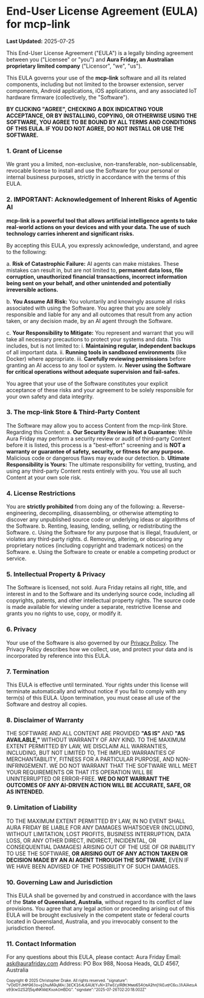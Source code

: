 # End-User License Agreement (EULA) for mcp-link

**Last Updated:** 2025-07-25

This End-User License Agreement ("EULA") is a legally binding agreement between you ("Licensee" or "you") and **Aura Friday, an Australian proprietary limited company** ("Licensor", "we", "us").

This EULA governs your use of the **mcp-link** software and all its related components, including but not limited to the browser extension, server components, Android applications, iOS applications, and any associated IoT hardware firmware (collectively, the "Software").

**BY CLICKING "AGREE", CHECKING A BOX INDICATING YOUR ACCEPTANCE, OR BY INSTALLING, COPYING, OR OTHERWISE USING THE SOFTWARE, YOU AGREE TO BE BOUND BY ALL TERMS AND CONDITIONS OF THIS EULA. IF YOU DO NOT AGREE, DO NOT INSTALL OR USE THE SOFTWARE.**

### 1. Grant of License
We grant you a limited, non-exclusive, non-transferable, non-sublicensable, revocable license to install and use the Software for your personal or internal business purposes, strictly in accordance with the terms of this EULA.

### 2. IMPORTANT: Acknowledgement of Inherent Risks of Agentic AI

**mcp-link is a powerful tool that allows artificial intelligence agents to take real-world actions on your devices and with your data. The use of such technology carries inherent and significant risks.**

By accepting this EULA, you expressly acknowledge, understand, and agree to the following:

a. **Risk of Catastrophic Failure:** AI agents can make mistakes. These mistakes can result in, but are not limited to, **permanent data loss, file corruption, unauthorized financial transactions, incorrect information being sent on your behalf, and other unintended and potentially irreversible actions.**

b. **You Assume All Risk:** You voluntarily and knowingly assume all risks associated with using the Software. You agree that you are solely responsible and liable for any and all outcomes that result from any action taken, or any decision made, by an AI agent through the Software.

c. **Your Responsibility to Mitigate:** You represent and warrant that you will take all necessary precautions to protect your systems and data. This includes, but is not limited to:
    i.  **Maintaining regular, independent backups** of all important data.
    ii. **Running tools in sandboxed environments** (like Docker) where appropriate.
    iii. **Carefully reviewing permissions** before granting an AI access to any tool or system.
    iv. **Never using the Software for critical operations without adequate supervision and fail-safes.**

You agree that your use of the Software constitutes your explicit acceptance of these risks and your agreement to be solely responsible for your own safety and data integrity.

### 3. The mcp-link Store & Third-Party Content
The Software may allow you to access Content from the mcp-link Store. Regarding this Content:
a. **Our Security Review is Not a Guarantee:** While Aura Friday may perform a security review or audit of third-party Content before it is listed, this process is a "best-effort" screening and is **NOT a warranty or guarantee of safety, security, or fitness for any purpose.** Malicious code or dangerous flaws may evade our detection.
b. **Ultimate Responsibility is Yours:** The ultimate responsibility for vetting, trusting, and using any third-party Content rests entirely with you. You use all such Content at your own sole risk.

### 4. License Restrictions
You are **strictly prohibited** from doing any of the following:
a. Reverse-engineering, decompiling, disassembling, or otherwise attempting to discover any unpublished source code or underlying ideas or algorithms of the Software.
b. Renting, leasing, lending, selling, or redistributing the Software.
c. Using the Software for any purpose that is illegal, fraudulent, or violates any third-party rights.
d. Removing, altering, or obscuring any proprietary notices (including copyright and trademark notices) on the Software.
e. Using the Software to create or enable a competing product or service.

### 5. Intellectual Property & Privacy
The Software is licensed, not sold. Aura Friday retains all right, title, and interest in and to the Software and its underlying source code, including all copyrights, patents, and other intellectual property rights. The source code is made available for viewing under a separate, restrictive license and grants you no rights to use, copy, or modify it.

### 6. Privacy
Your use of the Software is also governed by our [Privacy Policy](PRIVACY.md). The Privacy Policy describes how we collect, use, and protect your data and is incorporated by reference into this EULA.

### 7. Termination
This EULA is effective until terminated. Your rights under this license will terminate automatically and without notice if you fail to comply with any term(s) of this EULA. Upon termination, you must cease all use of the Software and destroy all copies.

### 8. Disclaimer of Warranty
THE SOFTWARE AND ALL CONTENT ARE PROVIDED **"AS IS"** AND **"AS AVAILABLE,"** WITHOUT WARRANTY OF ANY KIND.
TO THE MAXIMUM EXTENT PERMITTED BY LAW, WE DISCLAIM ALL WARRANTIES, INCLUDING, BUT NOT LIMITED TO, THE IMPLIED WARRANTIES OF MERCHANTABILITY, FITNESS FOR A PARTICULAR PURPOSE, AND NON-INFRINGEMENT.
WE DO NOT WARRANT THAT THE SOFTWARE WILL MEET YOUR REQUIREMENTS OR THAT ITS OPERATION WILL BE UNINTERRUPTED OR ERROR-FREE.
**WE DO NOT WARRANT THE OUTCOMES OF ANY AI-DRIVEN ACTION WILL BE ACCURATE, SAFE, OR AS INTENDED.**

### 9. Limitation of Liability
TO THE MAXIMUM EXTENT PERMITTED BY LAW, IN NO EVENT SHALL AURA FRIDAY BE LIABLE FOR ANY DAMAGES WHATSOEVER (INCLUDING, WITHOUT LIMITATION, LOST PROFITS, BUSINESS INTERRUPTION, DATA LOSS, OR ANY OTHER DIRECT, INDIRECT, INCIDENTAL, OR CONSEQUENTIAL DAMAGES) ARISING OUT OF THE USE OF OR INABILITY TO USE THE SOFTWARE, **OR ARISING OUT OF ANY ACTION TAKEN OR DECISION MADE BY AN AI AGENT THROUGH THE SOFTWARE**, EVEN IF WE HAVE BEEN ADVISED OF THE POSSIBILITY OF SUCH DAMAGES.

### 10. Governing Law and Jurisdiction
This EULA shall be governed by and construed in accordance with the laws of the **State of Queensland, Australia**, without regard to its conflict of law provisions. You agree that any legal action or proceeding arising out of this EULA will be brought exclusively in the competent state or federal courts located in Queensland, Australia, and you irrevocably consent to the jurisdiction thereof.

### 11. Contact Information
For any questions about this EULA, please contact:
Aura Friday
Email: ask@aurafriday.com
Address: PO Box 988, Noosa Heads, QLD 4567, Australia

<small><sup>Copyright © 2025 Christopher Drake. All rights reserved. "signature": "ꓦƱɗDꓔЈꓟꓑƏ6𝟛ο×ƍ𝟣һωΜƏųMꓮᛕЗꓰᑕƘ𝟣б𝐴L𝟨AUᎬҮᴜΝ×Ǝ7wƐ𐐕уⅼɌƌŧ𐐕ꓟᴍʋ𝟨Ƽ4ꓳƽАƻhnĵⲦƙƐꜱеⲢϹ6ꞇꜱ𝟛ƛAīΑeɪꙅΑʋ𝟫ƎⲞĸGꓜS𝟤ȠƼɋ𝐴ΝKƙƙᎬΚxƨᎪꓳꓧΒDꓖ". "signdate":"2025-07-26T02:20:18.002Z" </sup></small>